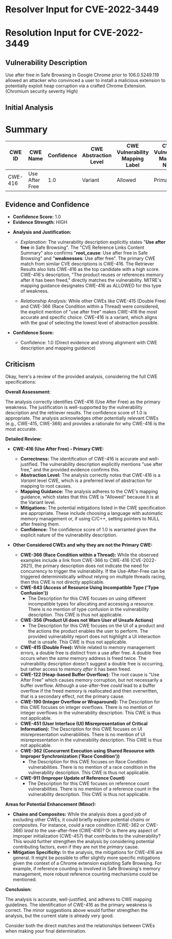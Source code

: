 # Resolver Input for CVE-2022-3449

# Resolution Input for CVE-2022-3449

## Vulnerability Description
Use after free in Safe Browsing in Google Chrome prior to 106.0.5249.119 allowed an attacker who convinced a user to install a malicious extension to potentially exploit heap corruption via a crafted Chrome Extension. (Chromium security severity High)

## Initial Analysis
# Summary
| CWE ID | CWE Name | Confidence | CWE Abstraction Level | CWE Vulnerability Mapping Label | CWE-Vulnerability Mapping Notes |
|---|---|---|---|---|---|
| CWE-416 | Use After Free | 1.0 | Variant | Allowed | Primary CWE |

## Evidence and Confidence

*   **Confidence Score:** 1.0
*   **Evidence Strength:** HIGH

- **Analysis and Justification:**  
  - *Explanation:* The vulnerability description explicitly states "**Use after free** in Safe Browsing". The "CVE Reference Links Content Summary" also confirms "**root_cause**: Use after free in Safe Browsing" and "**weaknesses**: Use after free". The primary CWE match from similar CVE descriptions is CWE-416. The Retriever Results also lists CWE-416 as the top candidate with a high score. CWE-416's description, "The product reuses or references memory after it has been freed," directly matches the vulnerability. MITRE's mapping guidance designates CWE-416 as ALLOWED for this type of weakness.
  
  - *Relationship Analysis:* While other CWEs like CWE-415 (Double Free) and CWE-366 (Race Condition within a Thread) were considered, the explicit mention of "use after free" makes CWE-416 the most accurate and specific choice. CWE-416 is a variant, which aligns with the goal of selecting the lowest level of abstraction possible.

- **Confidence Score:**  
  - Confidence: 1.0 (Direct evidence and strong alignment with CWE description and mapping guidance)

## Criticism
Okay, here's a review of the provided analysis, considering the full CWE specifications:

**Overall Assessment:**

The analysis correctly identifies CWE-416 (Use After Free) as the primary weakness. The justification is well-supported by the vulnerability description and the retriever results. The confidence score of 1.0 is appropriate. The analysis acknowledges other potentially relevant CWEs (e.g., CWE-415, CWE-366) and provides a rationale for why CWE-416 is the most accurate.

**Detailed Review:**

*   **CWE-416 (Use After Free) - Primary CWE:**
    *   **Correctness:**  The identification of CWE-416 is accurate and well-justified. The vulnerability description explicitly mentions "use after free," and the provided evidence confirms this.
    *   **Abstraction Level:** The analysis correctly notes that CWE-416 is a *Variant* level CWE, which is a preferred level of abstraction for mapping to root causes.
    *   **Mapping Guidance:** The analysis adheres to the CWE's mapping guidance, which states that this CWE is "Allowed" because it is at the Variant level.
    *   **Mitigations:** The potential mitigations listed in the CWE specification are appropriate. These include choosing a language with automatic memory management or, if using C/C++, setting pointers to NULL after freeing them.
    *   **Confidence:** The confidence score of 1.0 is warranted given the explicit nature of the vulnerability description.

*   **Other Considered CWEs and why they are not the Primary CWE:**

    *   **CWE-366 (Race Condition within a Thread):** While the observed examples include a link from CWE-366 to CWE-416 (CVE-2022-2621), the primary description does not indicate the need for concurrency to trigger the vulnerability. If the Use-After-Free can be triggered deterministically without relying on multiple threads racing, then this CWE is not directly applicable.
    *   **CWE-843 (Access of Resource Using Incompatible Type ('Type Confusion'))**
        * The Description for this CWE focuses on using different incompatible types for allocating and accessing a resource. There is no mention of type confusion in the vulnerability description. This CWE is thus not applicable.
    *   **CWE-356 (Product UI does not Warn User of Unsafe Actions)**
        * The Description for this CWE focuses on the UI of a product and the actions the product enables the user to perform. The provided vulnerability report does not highlight a UI interaction that is unsafe. This CWE is thus not applicable.
    *   **CWE-415 (Double Free):** While related to memory management errors, a double free is distinct from a use after free. A double free occurs when the *same* memory address is freed twice. The vulnerability description doesn't suggest a double free is occurring, but rather access to memory *after* it has been freed.
    *   **CWE-122 (Heap-based Buffer Overflow):** The root cause is "Use After Free" which causes memory corruption, but not necessarily a buffer overflow. Although a use-after-free *could* lead to a buffer overflow if the freed memory is reallocated and then overwritten, that is a secondary effect, not the primary cause.
    *   **CWE-190 (Integer Overflow or Wraparound):** The Description for this CWE focuses on integer overflows. There is no mention of integer overflows in the vulnerability description. This CWE is thus not applicable.
    *   **CWE-451 (User Interface (UI) Misrepresentation of Critical Information):** The Description for this CWE focuses on UI misrepresentation vulnerabilities. There is no mention of UI misrepresentation in the vulnerability description. This CWE is thus not applicable.
    *   **CWE-362 (Concurrent Execution using Shared Resource with Improper Synchronization ('Race Condition'))**
        * The Description for this CWE focuses on Race Condition vulnerabilities. There is no mention of a race condition in the vulnerability description. This CWE is thus not applicable.
    *   **CWE-911 (Improper Update of Reference Count)**
        * The Description for this CWE focuses on reference count vulnerabilities. There is no mention of a reference count in the vulnerability description. This CWE is thus not applicable.

**Areas for Potential Enhancement (Minor):**

*   **Chains and Composites:** While the analysis does a good job of excluding other CWEs, it could briefly explore potential *chains* or *composites*. For instance, could a race condition (CWE-362 or CWE-366) *lead to* the use-after-free (CWE-416)? Or is there any aspect of improper initialization (CWE-457) that contributes to the vulnerability? This would further strengthen the analysis by considering potential contributing factors, even if they are not the *primary* cause.
*   **Mitigation Specificity:** In the analysis, the mitigations for CWE-416 are general. It might be possible to offer slightly more specific mitigations given the context of a Chrome extension exploiting Safe Browsing. For example, if reference counting is involved in Safe Browsing's memory management, more robust reference counting mechanisms could be mentioned.

**Conclusion:**

The analysis is accurate, well-justified, and adheres to CWE mapping guidelines. The identification of CWE-416 as the primary weakness is correct. The minor suggestions above would further strengthen the analysis, but the current state is already very good.

Consider both the direct matches and the relationships between CWEs
when making your final determination.
        